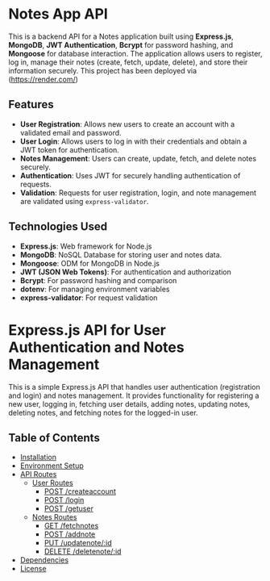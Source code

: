 # Notes App API

This is a backend API for a Notes application built using **Express.js**, **MongoDB**, **JWT Authentication**, **Bcrypt** for password hashing, and **Mongoose** for database interaction. The application allows users to register, log in, manage their notes (create, fetch, update, delete), and store their information securely.
This project has been deployed via (https://render.com/)
## Features

- **User Registration**: Allows new users to create an account with a validated email and password.
- **User Login**: Allows users to log in with their credentials and obtain a JWT token for authentication.
- **Notes Management**: Users can create, update, fetch, and delete notes securely.
- **Authentication**: Uses JWT for securely handling authentication of requests.
- **Validation**: Requests for user registration, login, and note management are validated using `express-validator`.

## Technologies Used

- **Express.js**: Web framework for Node.js
- **MongoDB**: NoSQL Database for storing user and notes data.
- **Mongoose**: ODM for MongoDB in Node.js
- **JWT (JSON Web Tokens)**: For authentication and authorization
- **Bcrypt**: For password hashing and comparison
- **dotenv**: For managing environment variables
- **express-validator**: For request validation

# Express.js API for User Authentication and Notes Management

This is a simple Express.js API that handles user authentication (registration and login) and notes management. It provides functionality for registering a new user, logging in, fetching user details, adding notes, updating notes, deleting notes, and fetching notes for the logged-in user.


## Table of Contents

- [Installation](#installation)
- [Environment Setup](#environment-setup)
- [API Routes](#api-routes)
  - [User Routes](#user-routes)
    - [POST /createaccount](#post-createaccount)
    - [POST /login](#post-login)
    - [POST /getuser](#post-getuser)
  - [Notes Routes](#notes-routes)
    - [GET /fetchnotes](#get-fetchnotes)
    - [POST /addnote](#post-addnote)
    - [PUT /updatenote/:id](#put-updatenoteid)
    - [DELETE /deletenote/:id](#delete-deletenoteid)
- [Dependencies](#dependencies)
- [License](#license)
